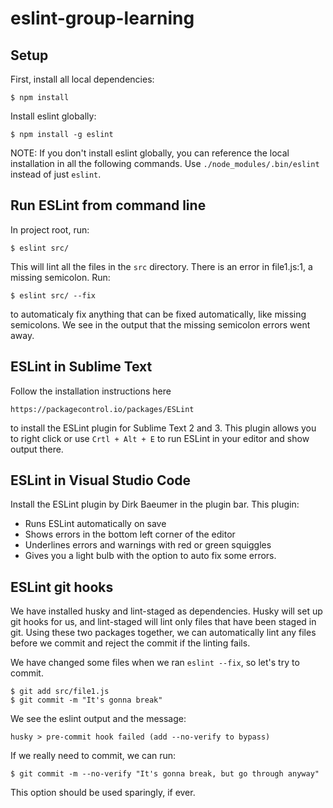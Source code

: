 # eslint-group-learning

## Setup
First, install all local dependencies:

```
$ npm install
```

Install eslint globally:

```
$ npm install -g eslint
```

NOTE: If you don't install eslint globally, you can reference the local installation in all the following commands. Use `./node_modules/.bin/eslint` instead of just `eslint`.

## Run ESLint from command line
In project root, run:

```
$ eslint src/
```

This will lint all the files in the `src` directory. There is an error in file1.js:1, a missing semicolon. Run:

```
$ eslint src/ --fix
```

to automaticaly fix anything that can be fixed automatically, like missing semicolons. We see in the output that the missing semicolon errors went away.

## ESLint in Sublime Text
Follow the installation instructions here 

`https://packagecontrol.io/packages/ESLint`

 to install the ESLint plugin for Sublime Text 2 and 3. This plugin allows you to right click or use `Crtl + Alt + E` to run ESLint in your editor and show output there.

 ## ESLint in Visual Studio Code

 Install the ESLint plugin by Dirk Baeumer in the plugin bar. This plugin:
- Runs ESLint automatically on save
- Shows errors in the bottom left corner of the editor
- Underlines errors and warnings with red or green squiggles
- Gives you a light bulb with the option to auto fix some errors.

## ESLint git hooks

We have installed husky and lint-staged as dependencies. Husky will set up git hooks for us, and lint-staged will lint only files that have been staged in git. Using these two packages together, we can automatically lint any files before we commit and reject the commit if the linting fails.

We have changed some files when we ran `eslint --fix`, so let's try to commit.

```
$ git add src/file1.js
$ git commit -m "It's gonna break"
```

We see the eslint output and the message:

```
husky > pre-commit hook failed (add --no-verify to bypass)
```

If we really need to commit, we can run:

```
$ git commit -m --no-verify "It's gonna break, but go through anyway"
```
This option should be used sparingly, if ever.